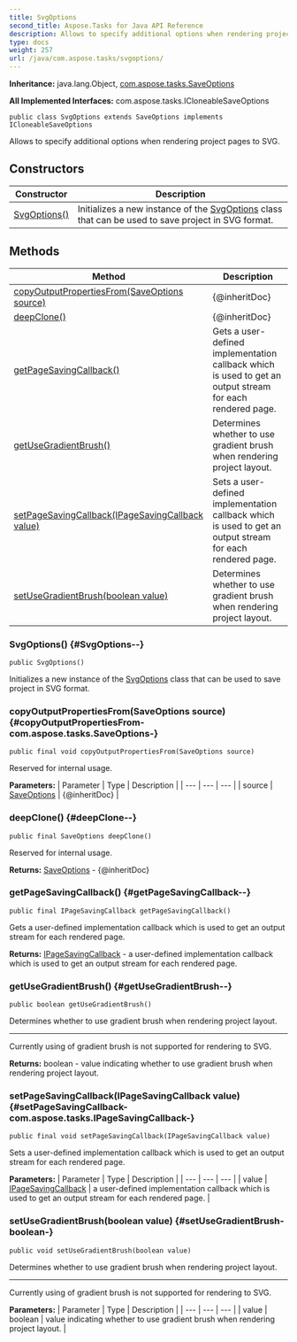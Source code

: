 ```yaml
---
title: SvgOptions
second_title: Aspose.Tasks for Java API Reference
description: Allows to specify additional options when rendering project pages to SVG.
type: docs
weight: 257
url: /java/com.aspose.tasks/svgoptions/
---
```


**Inheritance:**
java.lang.Object, [com.aspose.tasks.SaveOptions](../../com.aspose.tasks/saveoptions)

**All Implemented Interfaces:**
com.aspose.tasks.ICloneableSaveOptions
```
public class SvgOptions extends SaveOptions implements ICloneableSaveOptions
```

Allows to specify additional options when rendering project pages to SVG.
## Constructors

| Constructor | Description |
| --- | --- |
| [SvgOptions()](#SvgOptions--) | Initializes a new instance of the [SvgOptions](../../com.aspose.tasks/svgoptions) class that can be used to save project in SVG format. |
## Methods

| Method | Description |
| --- | --- |
| [copyOutputPropertiesFrom(SaveOptions source)](#copyOutputPropertiesFrom-com.aspose.tasks.SaveOptions-) | \{@inheritDoc\} |
| [deepClone()](#deepClone--) | \{@inheritDoc\} |
| [getPageSavingCallback()](#getPageSavingCallback--) | Gets a user-defined implementation callback which is used to get an output stream for each rendered page. |
| [getUseGradientBrush()](#getUseGradientBrush--) | Determines whether to use gradient brush when rendering project layout. |
| [setPageSavingCallback(IPageSavingCallback value)](#setPageSavingCallback-com.aspose.tasks.IPageSavingCallback-) | Sets a user-defined implementation callback which is used to get an output stream for each rendered page. |
| [setUseGradientBrush(boolean value)](#setUseGradientBrush-boolean-) | Determines whether to use gradient brush when rendering project layout. |
### SvgOptions() {#SvgOptions--}
```
public SvgOptions()
```


Initializes a new instance of the [SvgOptions](../../com.aspose.tasks/svgoptions) class that can be used to save project in SVG format.

### copyOutputPropertiesFrom(SaveOptions source) {#copyOutputPropertiesFrom-com.aspose.tasks.SaveOptions-}
```
public final void copyOutputPropertiesFrom(SaveOptions source)
```


Reserved for internal usage.

**Parameters:**
| Parameter | Type | Description |
| --- | --- | --- |
| source | [SaveOptions](../../com.aspose.tasks/saveoptions) | \{@inheritDoc\} |

### deepClone() {#deepClone--}
```
public final SaveOptions deepClone()
```


Reserved for internal usage.

**Returns:**
[SaveOptions](../../com.aspose.tasks/saveoptions) - \{@inheritDoc\}
### getPageSavingCallback() {#getPageSavingCallback--}
```
public final IPageSavingCallback getPageSavingCallback()
```


Gets a user-defined implementation callback which is used to get an output stream for each rendered page.

**Returns:**
[IPageSavingCallback](../../com.aspose.tasks/ipagesavingcallback) - a user-defined implementation callback which is used to get an output stream for each rendered page.
### getUseGradientBrush() {#getUseGradientBrush--}
```
public boolean getUseGradientBrush()
```


Determines whether to use gradient brush when rendering project layout.

--------------------

Currently using of gradient brush is not supported for rendering to SVG.

**Returns:**
boolean - value indicating whether to use gradient brush when rendering project layout.
### setPageSavingCallback(IPageSavingCallback value) {#setPageSavingCallback-com.aspose.tasks.IPageSavingCallback-}
```
public final void setPageSavingCallback(IPageSavingCallback value)
```


Sets a user-defined implementation callback which is used to get an output stream for each rendered page.

**Parameters:**
| Parameter | Type | Description |
| --- | --- | --- |
| value | [IPageSavingCallback](../../com.aspose.tasks/ipagesavingcallback) | a user-defined implementation callback which is used to get an output stream for each rendered page. |

### setUseGradientBrush(boolean value) {#setUseGradientBrush-boolean-}
```
public void setUseGradientBrush(boolean value)
```


Determines whether to use gradient brush when rendering project layout.

--------------------

Currently using of gradient brush is not supported for rendering to SVG.

**Parameters:**
| Parameter | Type | Description |
| --- | --- | --- |
| value | boolean | value indicating whether to use gradient brush when rendering project layout. |

